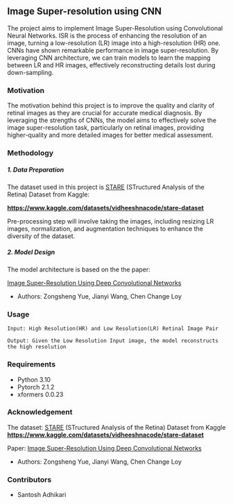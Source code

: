 ## Image Super-resolution using CNN
The project aims to implement Image Super-Resolution using Convolutional Neural Networks. ISR is the process of enhancing the resolution of an image, turning a low-resolution (LR) image into a high-resolution (HR) one. CNNs have shown remarkable performance in image super-resolution. By leveraging CNN architecture, we can train models to learn the mapping between LR and HR images, effectively reconstructing details lost during down-sampling.

### Motivation
The motivation behind this project is to improve the quality and clarity of retinal images as they are crucial for accurate medical diagnosis. By leveraging the strengths of CNNs, the model aims to effectively solve the image super-resolution task, particularly on retinal images, providing higher-quality and more detailed images for better medical assessment.

### Methodology

##### 1. Data Preparation
The dataset used in this project is
    [STARE](https://www.kaggle.com/datasets/vidheeshnacode/stare-dataset)  (STructured Analysis of the Retina) Dataset from Kaggle:
    
**https://www.kaggle.com/datasets/vidheeshnacode/stare-dataset**

Pre-processing step will involve taking the images, including resizing LR images, normalization, and augmentation techniques to enhance the diversity of the dataset.

##### 2. Model Design
The model architecture is based on the the paper:

[Image Super-Resolution Using Deep
Convolutional Networks](https://arxiv.org/pdf/1501.00092.pdf)

* Authors: Zongsheng Yue, Jianyi Wang, Chen Change Loy

### Usage
    Input: High Resolution(HR) and Low Resolution(LR) Retinal Image Pair
    
    Output: Given the Low Resolution Input image, the model reconstructs the high resolution

### Requirements
* Python 3.10
* Pytorch 2.1.2
* xformers 0.0.23

### Acknowledgement
The dataset: [STARE](https://www.kaggle.com/datasets/vidheeshnacode/stare-dataset)  (STructured Analysis of the Retina) Dataset from Kaggle **https://www.kaggle.com/datasets/vidheeshnacode/stare-dataset**

Paper: [Image Super-Resolution Using Deep
Convolutional Networks](https://arxiv.org/pdf/1501.00092.pdf)

* Authors: Zongsheng Yue, Jianyi Wang, Chen Change Loy

### Contributors
* Santosh Adhikari


